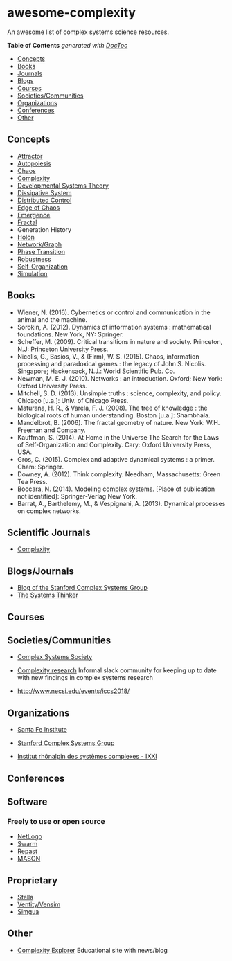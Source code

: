 # awesome-complexity
An awesome list of complex systems science resources.

<!-- START doctoc generated TOC please keep comment here to allow auto update -->
<!-- DON'T EDIT THIS SECTION, INSTEAD RE-RUN doctoc TO UPDATE -->
**Table of Contents**  *generated with [DocToc](https://github.com/thlorenz/doctoc)*

- [Concepts](#concepts)
- [Books](#books)
- [Journals](#journals)
- [Blogs](#blogs)
- [Courses](#courses)
- [Societies/Communities](#societiescommunities)
- [Organizations](#organizations)
- [Conferences](#conferences)
- [Other](#other)

<!-- END doctoc generated TOC please keep comment here to allow auto update -->

## Concepts

- [Attractor](https://en.wikipedia.org/wiki/Attractor)
- [Autopoiesis](https://en.wikipedia.org/wiki/Autopoiesis)
- [Chaos](https://en.wikipedia.org/wiki/Chaos_theory)
- [Complexity](https://en.wikipedia.org/wiki/Complexity)
- [Developmental Systems Theory](https://en.wikipedia.org/wiki/Developmental_systems_theory)
- [Dissipative System](https://en.wikipedia.org/wiki/Dissipative_system)
- [Distributed Control](https://en.wikipedia.org/wiki/Distributed_control_system)
- [Edge of Chaos](https://en.wikipedia.org/wiki/Edge_of_chaos)
- [Emergence](https://en.wikipedia.org/wiki/Emergence)
- [Fractal](https://en.wikipedia.org/wiki/Fractal)
- Generation History
- [Holon](https://en.wikipedia.org/wiki/Holon_(philosophy))
- [Network/Graph](https://en.wikipedia.org/wiki/Complex_network)
- [Phase Transition](https://en.wikipedia.org/wiki/Phase_transition)
- [Robustness](https://en.wikipedia.org/wiki/Robustness)
- [Self-Organization](https://en.wikipedia.org/wiki/Self-organization)
- [Simulation](https://en.wikipedia.org/wiki/Simulation)

## Books

 - Wiener, N. (2016). Cybernetics or control and communication in the animal and the machine.
 - Sorokin, A. (2012). Dynamics of information systems : mathematical foundations. New York, NY: Springer.
 - Scheffer, M. (2009). Critical transitions in nature and society. Princeton, N.J: Princeton University Press.
 - Nicolis, G., Basios, V., & (Firm), W. S. (2015). Chaos, information processing and paradoxical games : the legacy of John S. Nicolis. Singapore; Hackensack, N.J.: World Scientific Pub. Co.
 - Newman, M. E. J. (2010). Networks : an introduction. Oxford; New York: Oxford University Press.
 - Mitchell, S. D. (2013). Unsimple truths : science, complexity, and policy. Chicago [u.a.]: Univ. of Chicago Press.
 - Maturana, H. R., & Varela, F. J. (2008). The tree of knowledge : the biological roots of human understanding. Boston [u.a.]: Shambhala.
 - Mandelbrot, B. (2006). The fractal geometry of nature. New York: W.H. Freeman and Company.
 - Kauffman, S. (2014). At Home in the Universe The Search for the Laws of Self-Organization and Complexity. Cary: Oxford University Press, USA.
 - Gros, C. (2015). Complex and adaptive dynamical systems : a primer. Cham: Springer.
 - Downey, A. (2012). Think complexity. Needham, Massachusetts: Green Tea Press.
 - Boccara, N. (2014). Modeling complex systems. [Place of publication not identified]: Springer-Verlag New York.
 - Barrat, A., Barthelemy, M., & Vespignani, A. (2013). Dynamical processes on complex networks.

## Scientific Journals

- [Complexity](https://www.hindawi.com/journals/complexity/)

## Blogs/Journals

- [Blog of the Stanford Complex Systems Group](http://complexity.stanford.edu/blog)
- [The Systems Thinker](https://thesystemsthinker.com/)

## Courses

## Societies/Communities

- [Complex Systems Society](https://cssociety.org/home)

- [Complexity research](https://complexityresearch.slack.com/) Informal slack community for keeping up to date with new findings in complex systems research

- http://www.necsi.edu/events/iccs2018/

## Organizations

- [Santa Fe Institute](https://www.santafe.edu/)

- [Stanford Complex Systems Group](http://complexity.stanford.edu/)

- [Institut rhônalpin des systèmes complexes - IXXI](http://www.ixxi.fr/)

## Conferences

## Software

###  Freely to use or open source

- [NetLogo](https://ccl.northwestern.edu/netlogo/)
- [Swarm](http://www.swarm.org/wiki/Swarm_main_pageSwarm)
- [Repast](https://repast.github.io/)
- [MASON](https://cs.gmu.edu/~eclab/projects/mason/)

## Proprietary

- [Stella](https://www.iseesystems.com/store/products/stella-architect.aspx)
- [Ventity/Vensim](http://www.ventanasystems.com/software/)
- [Simgua](http://simgua.com/)

## Other

- [Complexity Explorer](https://www.complexityexplorer.org/) Educational site with news/blog